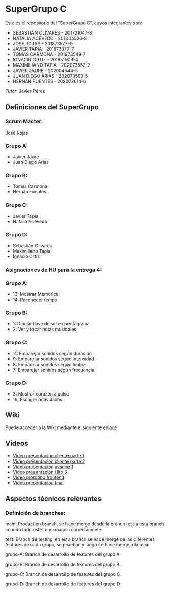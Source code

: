 # SuperGrupo C

Este es el repositorio del "SuperGrupo C", cuyos integrantes son:

+ SEBASTIÁN OLIVARES - 201721047-8
+ NATALIA ACEVEDO - 201804526-8
+ JOSÉ ROJAS - 201873577-9
+ JAVIER TAPIA - 201873077-7
+ TOMÁS CARMONA - 201973549-7
+ IGNACIO ORTIZ - 201851509-4
+ MAXIMILIANO TAPIA - 202073552-2
+ JAVIER JAURE - 202004544-5
+ JUAN DIEGO ARIAS - 202073590-5
+ HERNÁN FUENTES - 202073614-6

*Tutor*: Javier Pérez

## Definiciones del SuperGrupo

### Scrum Master: 

José Rojas

### Grupo A:
+ Javier Jaure
+ Juan Diego Arias
### Grupo B:
+ Tomás Carmona
+ Hernán Fuentes
### Grupo C:
+ Javier Tapia
+ Natalia Acevedo
### Grupo D:
+ Sebastián Olivares
+ Maximiliano Tapia
+ Ignacio Ortiz

### Asignaciones de HU para la entrega 4:
### Grupo A:
+ 13: Mostrar Memorice
+ 14: Reconocer tempo
### Grupo B:
+ 1: Dibujar llave de sol en pentagrama
+ 2: Ver y tocar notas musicales
### Grupo C:
+ 11: Emparejar sonidos según duración
+ 9:  Emparejar sonidos según intensidad
+ 8:  Emparejar sonidos según timbre
+ 7:  Emparejar sonidos según frecuencia
### Grupo D:
+ 3:  Mostrar corazón a pulso
+ 16: Escoger actividades

## Wiki
Puede acceder a la Wiki mediante el siguiente [enlace](https://gitlab.inf.utfsm.cl/javier.perez/inf225-2023-1-null-pointer/-/wikis/home)

## Videos

+ [Video presentación cliente parte 1](https://aula.usm.cl/mod/resource/view.php?id=4151223)
+ [Video presentación cliente parte 2](https://aula.usm.cl/mod/resource/view.php?id=4151228)
+ [Video presentación avance 1](HTTPS://YOUTU.BE/Y5VN54HEFK8​)
+ [Video presentación Hito 3](https://www.youtube.com/watch?v=8DXnu7CqKCg)
+ [Video prototipo frontend](https://youtu.be/v9CdPr-FzDo)
+ [Video presentación final](https://www.youtube.com/watch?v=w0IyCESdsX0)



## Aspectos técnicos relevantes
### Definición de branches:
main: Production branch, se hace merge desde la branch test a esta branch cuando todo esté funcionando correctamente

test: Branch de testing, en esta branch se hace merge de las diferentes features de cada grupo, se prueban y luego se hace merge a la main

grupo-A: Branch de desarrollo de features del grupo A

grupo-B: Branch de desarrollo de features del grupo B

grupo-C: Branch de desarrollo de features del grupo C

grupo-D: Branch de desarrollo de features del grupo D


